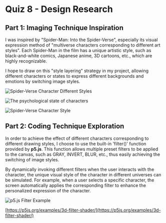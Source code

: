 # Quiz 8 - Design Research

## Part 1: Imaging Technique Inspiration
I was inspired by "Spider-Man: Into the Spider-Verse", especially its visual expression method of "multiverse characters corresponding to different art styles". Each Spider-Man in the film has a unique artistic style, such as black-and-white comics, Japanese anime, 3D cartoons, etc., which are highly recognizable.

I hope to draw on this "style layering" strategy in my project, allowing different characters or states to express different backgrounds and emotions by switching image styles.

![Spider-Verse Character Different Styles](https://static1.cbrimages.com/wordpress/wp-content/uploads/2018/12/spider-verse10-1.jpg)

![The psychological state of characters](https://www.agendamag.com/wp-content/uploads/2023/06/the-spot-from-spider-man-across-the-spider-verse-scene.jpg)

![Spider-Verse Character Style](https://akm-img-a-in.tosshub.com/indiatoday/images/story/202305/pav-sixteen_nine.jpg?VersionId=nuY4DByPdinnRtXEE0oRVyaCVKA.EUG1)

## Part 2: Coding Technique Exploration
In order to achieve the effect of different characters corresponding to different drawing styles, I choose to use the built-in 'filter()' function provided by **p5.js**. This function allows multiple preset filters to be applied to the canvas, such as GRAY, INVERT, BLUR, etc., thus easily achieving the switching of image styles.

By dynamically invoking different filters when the user interacts with the character, the unique visual style of the character in different universes can be simulated. For example, when a user selects a specific character, the screen automatically applies the corresponding filter to enhance the personalized expression of the character.

![p5.js Filter Example](https://p5js.org/assets/examples/3d-filter-shader.jpg)

[https://p5js.org/examples/3d-filter-shader/](https://p5js.org/examples/3d-filter-shader/)